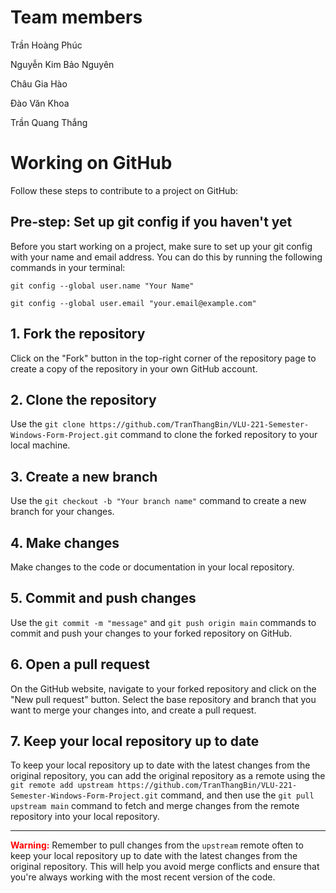 # Team members

Trần Hoàng Phúc

Nguyễn Kim Bảo Nguyên

Châu Gia Hào

Đào Văn Khoa

Trần Quang Thắng

# Working on GitHub

Follow these steps to contribute to a project on GitHub:

## Pre-step: Set up git config if you haven't yet

Before you start working on a project, make sure to set up your git config with your name and email address. You can do this by running the following commands in your terminal:

`git config --global user.name "Your Name"`

`git config --global user.email "your.email@example.com"`

## 1. Fork the repository

Click on the "Fork" button in the top-right corner of the repository page to create a copy of the repository in your own GitHub account.

## 2. Clone the repository

Use the `git clone https://github.com/TranThangBin/VLU-221-Semester-Windows-Form-Project.git` command to clone the forked repository to your local machine.

## 3. Create a new branch

Use the `git checkout -b "Your branch name"` command to create a new branch for your changes.

## 4. Make changes

Make changes to the code or documentation in your local repository.

## 5. Commit and push changes

Use the `git commit -m "message"` and `git push origin main` commands to commit and push your changes to your forked repository on GitHub.

## 6. Open a pull request

On the GitHub website, navigate to your forked repository and click on the "New pull request" button. Select the base repository and branch that you want to merge your changes into, and create a pull request.

## 7. Keep your local repository up to date

To keep your local repository up to date with the latest changes from the original repository, you can add the original repository as a remote using the `git remote add upstream https://github.com/TranThangBin/VLU-221-Semester-Windows-Form-Project.git` command, and then use the `git pull upstream main` command to fetch and merge changes from the remote repository into your local repository.

---

<span style="color: red">**Warning:**</span> Remember to pull changes from the `upstream` remote often to keep your local repository up to date with the latest changes from the original repository. This will help you avoid merge conflicts and ensure that you're always working with the most recent version of the code.
